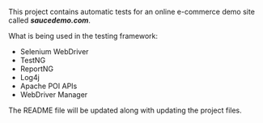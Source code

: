 This project contains automatic tests for an online e-commerce demo site called **_saucedemo.com_**. 

What is being used in the testing framework:
- Selenium WebDriver
- TestNG
- ReportNG
- Log4j
- Apache POI APIs
- WebDriver Manager

The README file will be updated along with updating the project files. 
